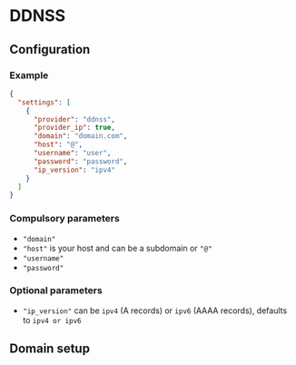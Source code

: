 # DDNSS

## Configuration

### Example

```json
{
  "settings": [
    {
      "provider": "ddnss",
      "provider_ip": true,
      "domain": "domain.com",
      "host": "@",
      "username": "user",
      "password": "password",
      "ip_version": "ipv4"
    }
  ]
}
```

### Compulsory parameters

- `"domain"`
- `"host"` is your host and can be a subdomain or `"@"`
- `"username"`
- `"password"`

### Optional parameters

- `"ip_version"` can be `ipv4` (A records) or `ipv6` (AAAA records), defaults to `ipv4 or ipv6`

## Domain setup
